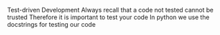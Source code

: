 Test-driven Development
Always recall that a code not tested cannot be trusted
Therefore it is important to test your code
In python we use the docstrings for testing our code

